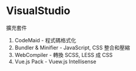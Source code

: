 # VisualStudio

擴充套件

1. CodeMaid - 程式碼格式化
2. Bundler & Minifier - JavaScript, CSS 整合和壓縮
3. WebCompiler - 轉換 SCSS, LESS 成 CSS
4. Vue.js Pack - Vuew.js Intellisense
